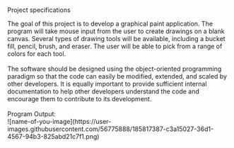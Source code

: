 #
Project specifications
<div>The goal of this project is to develop a graphical paint application. The program will take mouse input from the user to create drawings on a blank canvas. Several types of drawing tools will be available, including a bucket fill, pencil, brush, and eraser. The user will be able to pick from a range of colors for each tool.<div>
<br>
<dvi>The software should be designed using the object-oriented programming paradigm so that the code can easily be modified, extended, and scaled by other developers. It is equally important to provide sufficient internal documentation to help other developers understand the code and encourage them to contribute to its development.<div>

<br>
<div> Program Output:<div>
![name-of-you-image](https://user-images.githubusercontent.com/56775888/185817387-c3a15027-36d1-4567-94b3-825abd21c7f1.png)
